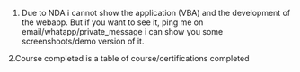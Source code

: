 
1. Due to NDA i cannot show the application (VBA) and the development of the webapp. But if you want to see it, ping me on email/whatapp/private_message i can show you some screenshoots/demo version of it.

2.Course completed is a table of course/certifications completed

